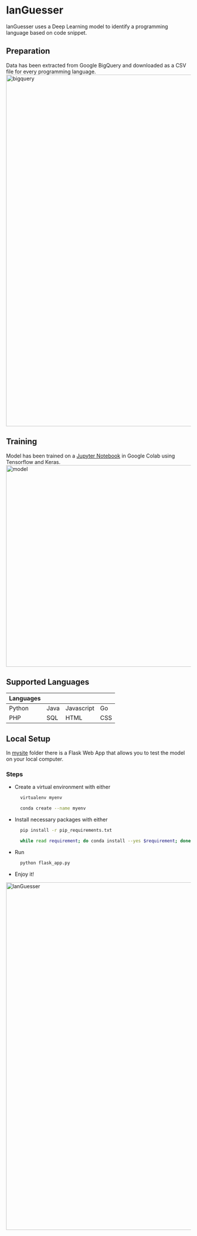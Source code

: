 # lanGuesser
lanGuesser uses a Deep Learning model to identify a programming language based on code snippet.

## Preparation
Data has been extracted from Google BigQuery and downloaded as a CSV file for every programming language.
<img width="959" alt="bigquery" src="https://user-images.githubusercontent.com/38654875/59158130-0f7c5c00-8ab6-11e9-831d-1dd55dbffb71.png">

## Training
Model has been trained on a [Jupyter Notebook](lanGuesser.ipynb) in Google Colab using Tensorflow and Keras.
<img width="550" alt="model" src="https://user-images.githubusercontent.com/38654875/59158180-ff18b100-8ab6-11e9-9845-0c6196793b14.png">

## Supported Languages
| Languages   |             |             |             |
|-------------|-------------|-------------|-------------|
| Python      | Java        | Javascript  | Go          |
| PHP         | SQL         | HTML        | CSS         |

## Local Setup
In [mysite](mysite) folder there is a Flask Web App that allows you to test the model on your local computer.
### Steps
- Create a virtual environment with either
  ```bash
    virtualenv myenv
  ```
  ```bash
    conda create --name myenv
  ```
- Install necessary packages with either
  ```bash
    pip install -r pip_requirements.txt
  ```
  ```bash
    while read requirement; do conda install --yes $requirement; done < requirements.txt
  ```
- Run 
  ```bash
    python flask_app.py
  ```
- Enjoy it!
<img width="948" alt="lanGuesser" src="https://user-images.githubusercontent.com/38654875/59158812-84549380-8ac0-11e9-9293-70b2f926b48e.png">
